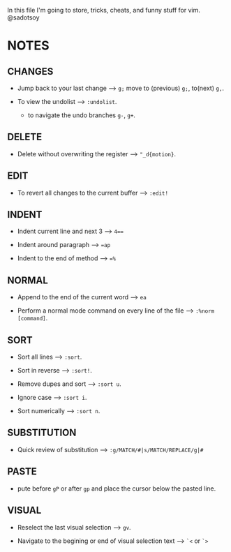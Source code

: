 In this file I'm going to store, tricks, cheats, and funny stuff for vim.
@sadotsoy

# NOTES

## CHANGES

- Jump back to your last change --> `g;` move to (previous) `g;`, to(next) `g,`.

- To view the undolist --> `:undolist`.
  - to navigate the undo branches `g-`, `g+`.

## DELETE

- Delete without overwriting the register --> `"_d{motion}`.


## EDIT

- To revert all changes to the current buffer --> `:edit!`


## INDENT

- Indent current line and next 3 --> `4==`

- Indent around paragraph --> `=ap`

- Indent to the end of method --> `=%`


## NORMAL

- Append to the end of the current word --> `ea`

- Perform a normal mode command on every line of the file --> `:%norm [command]`.


## SORT

- Sort all lines --> `:sort`.

- Sort in reverse --> `:sort!`.

- Remove dupes and sort --> `:sort u`.

- Ignore case --> `:sort i`.

- Sort numerically --> `:sort n`.


## SUBSTITUTION

- Quick review of substitution --> `:g/MATCH/#|s/MATCH/REPLACE/g|#`


## PASTE

- pute before `gP` or after `gp` and place the cursor below the pasted line.


## VISUAL

- Reselect the last visual selection --> `gv`.

- Navigate to the begining or end of visual selection text --> ``` `< ``` or ``` `> ```

